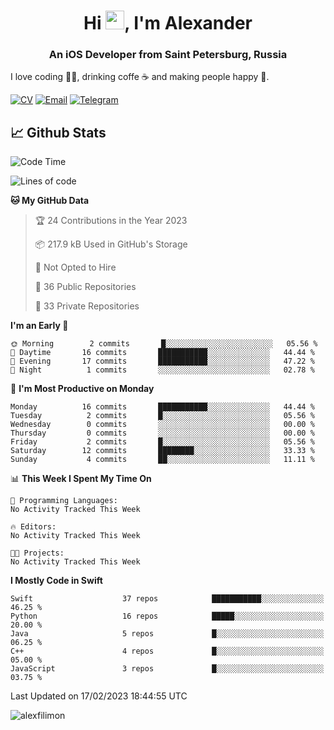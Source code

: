 <h1 align="center">Hi <img src="https://raw.githubusercontent.com/MartinHeinz/MartinHeinz/master/wave.gif" width="30px">, I'm Alexander</h1>
<h3 align="center">An iOS Developer from Saint Petersburg, Russia</h3>

I love coding 👨‍💻, drinking coffe ☕️ and making people happy 🎊.

[![CV](https://img.shields.io/badge/CV-Александр%20Филимонов-14b420)](http://alexfilimon.github.io/)
[![Email](https://img.shields.io/badge/Email-as.filimonov@mail.ru-f39f37)](mailto:as.filimonov@mail.ru)
[![Telegram](https://img.shields.io/badge/Telegram-alexfilimon-1686b1)](https://t.me/alexfilimon)

## 📈 Github Stats

<!--START_SECTION:waka-->
![Code Time](http://img.shields.io/badge/Code%20Time-0%20secs-blue)

![Lines of code](https://img.shields.io/badge/From%20Hello%20World%20I%27ve%20Written-912%20Thousand%20lines%20of%20code-blue)

**🐱 My GitHub Data** 

> 🏆 24 Contributions in the Year 2023
 > 
> 📦 217.9 kB Used in GitHub's Storage 
 > 
> 🚫 Not Opted to Hire
 > 
> 📜 36 Public Repositories 
 > 
> 🔑 33 Private Repositories  
 > 
**I'm an Early 🐤** 

```text
🌞 Morning        2 commits       █░░░░░░░░░░░░░░░░░░░░░░░░   05.56 % 
🌆 Daytime       16 commits       ███████████░░░░░░░░░░░░░░   44.44 % 
🌃 Evening       17 commits       ███████████░░░░░░░░░░░░░░   47.22 % 
🌙 Night          1 commits       ░░░░░░░░░░░░░░░░░░░░░░░░░   02.78 % 

```
📅 **I'm Most Productive on Monday** 

```text
Monday          16 commits       ███████████░░░░░░░░░░░░░░   44.44 % 
Tuesday          2 commits       █░░░░░░░░░░░░░░░░░░░░░░░░   05.56 % 
Wednesday        0 commits       ░░░░░░░░░░░░░░░░░░░░░░░░░   00.00 % 
Thursday         0 commits       ░░░░░░░░░░░░░░░░░░░░░░░░░   00.00 % 
Friday           2 commits       █░░░░░░░░░░░░░░░░░░░░░░░░   05.56 % 
Saturday        12 commits       ████████░░░░░░░░░░░░░░░░░   33.33 % 
Sunday           4 commits       ██░░░░░░░░░░░░░░░░░░░░░░░   11.11 % 

```


📊 **This Week I Spent My Time On** 

```text
💬 Programming Languages: 
No Activity Tracked This Week

🔥 Editors: 
No Activity Tracked This Week

🐱‍💻 Projects: 
No Activity Tracked This Week

```

**I Mostly Code in Swift** 

```text
Swift                    37 repos            ███████████░░░░░░░░░░░░░░   46.25 % 
Python                   16 repos            █████░░░░░░░░░░░░░░░░░░░░   20.00 % 
Java                     5 repos             █░░░░░░░░░░░░░░░░░░░░░░░░   06.25 % 
C++                      4 repos             █░░░░░░░░░░░░░░░░░░░░░░░░   05.00 % 
JavaScript               3 repos             █░░░░░░░░░░░░░░░░░░░░░░░░   03.75 % 

```



 Last Updated on 17/02/2023 18:44:55 UTC
<!--END_SECTION:waka-->

<img align="center" src="https://github-readme-stats.vercel.app/api?username=alexfilimon&show_icons=true" alt="alexfilimon" />
